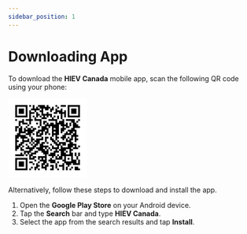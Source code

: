 ```yaml
---
sidebar_position: 1
---
```

# Downloading App
To download the **HIEV Canada** mobile app, scan the following QR code using your phone:

![iOS App](img/Android_QR.png)

Alternatively, follow these steps to download and install the app.

1. Open the **Google Play Store** on your Android device.
2. Tap the **Search** bar and type **HIEV Canada**.
3. Select the app from the search results and tap **Install**.
